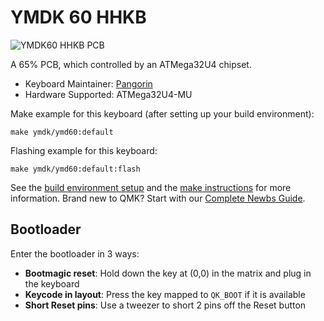 # YMDK 60 HHKB

![YMDK60 HHKB PCB](https://i.imgur.com/5lRZfcgh.png)

A 65% PCB, which controlled by an ATMega32U4 chipset.

* Keyboard Maintainer: [Pangorin](https://github.com/pangorin)
* Hardware Supported: ATMega32U4-MU

Make example for this keyboard (after setting up your build environment):

    make ymdk/ymd60:default

Flashing example for this keyboard:

    make ymdk/ymd60:default:flash

See the [build environment setup](https://docs.qmk.fm/#/getting_started_build_tools) and the [make instructions](https://docs.qmk.fm/#/getting_started_make_guide) for more information. Brand new to QMK? Start with our [Complete Newbs Guide](https://docs.qmk.fm/#/newbs).

## Bootloader

Enter the bootloader in 3 ways:

* **Bootmagic reset**: Hold down the key at (0,0) in the matrix and plug in the keyboard
* **Keycode in layout**: Press the key mapped to `QK_BOOT` if it is available
* **Short Reset pins**: Use a tweezer to short 2 pins off the Reset button
